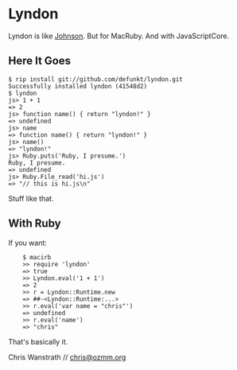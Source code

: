 Lyndon
======

Lyndon is like [Johnson](http://github.com/jbarnette/johnson). But for MacRuby. And with JavaScriptCore.

Here It Goes
------------

    $ rip install git://github.com/defunkt/lyndon.git
    Successfully installed lyndon (41548d2)
    $ lyndon
    js> 1 + 1
    => 2
    js> function name() { return "lyndon!" }
    => undefined
    js> name
    => function name() { return "lyndon!" }
    js> name()
    => "lyndon!"
    js> Ruby.puts('Ruby, I presume.')
    Ruby, I presume.
    => undefined
    js> Ruby.File_read('hi.js')
    => "// this is hi.js\n"

Stuff like that.

With Ruby
---------

If you want:

        $ macirb
        >> require 'lyndon'
        => true
        >> Lyndon.eval('1 + 1')
        => 2
        >> r = Lyndon::Runtime.new
        => ##-<Lyndon::Runtime:...>
        >> r.eval('var name = "chris"')
        => undefined
        >> r.eval('name')
        => "chris"
        
That's basically it.

Chris Wanstrath // chris@ozmm.org
